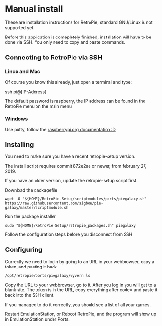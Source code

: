 # Manual install

These are installation instructions for RetroPie, standard GNU/Linux is not supported yet.

Before this application is comepletely finished, installation will have to be done via SSH. You only need to copy and paste commands.

## Connecting to RetroPie via SSH

### Linux and Mac

Of course you know this already, just open a terminal and type:

   ssh pi@[IP-Address]

The default password is raspberry, the IP address can be found in the RetroPie menu on the main menu.

### Windows

Use putty, follow the [raspberrypi.org documentation :D](https://www.raspberrypi.org/documentation/remote-access/ssh/windows.md)


## Installing

You need to make sure you have a recent retropie-setup version.

The install script requires commit 872e2ae or newer, from february 27, 2019.

If you have an older version, update the retropie-setup script first.

Download the packagefile

    wget -O "${HOME}/RetroPie-Setup/scriptmodules/ports/piegalaxy.sh" https://raw.githubusercontent.com/sigboe/pie-galaxy/master/scriptmodule.sh

Run the package installer

    sudo "${HOME}/RetroPie-Setup/retropie_packages.sh" piegalaxy

Follow the configuration steps before you disconnect from SSH

## Configuring

Currently we need to login by going to an URL in your webbrowser, copy a
token, and pasting it back.

    /opt/retropie/ports/piegalaxy/wyvern ls

Copy the URL to your webbrowser, go to it. After you log in you will get to a blank
site.  The token is in the URL, copy everything after code= and paste it back into the SSH client.

If you managed to do it correctly, you should see a list of all your games.

Restart EmulationStation, or Reboot RetroPie, and the program will show up in EmulationStation under Ports.